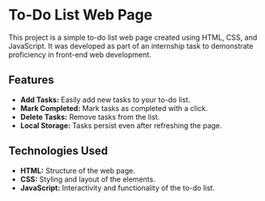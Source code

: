 # To-Do List Web Page
<p>This project is a simple to-do list web page created using HTML, CSS, and JavaScript. It was developed as part of an internship task to demonstrate proficiency in front-end web development.</p>
    <h2>Features</h2>
    <ul>
        <li><strong>Add Tasks:</strong> Easily add new tasks to your to-do list.</li>
        <li><strong>Mark Completed:</strong> Mark tasks as completed with a click.</li>
        <li><strong>Delete Tasks:</strong> Remove tasks from the list.</li>
        <li><strong>Local Storage:</strong> Tasks persist even after refreshing the page.</li>
    </ul>
    <h2>Technologies Used</h2>
    <ul>
        <li><strong>HTML:</strong> Structure of the web page.</li>
        <li><strong>CSS:</strong> Styling and layout of the elements.</li>
        <li><strong>JavaScript:</strong> Interactivity and functionality of the to-do list.</li>
    </ul>
